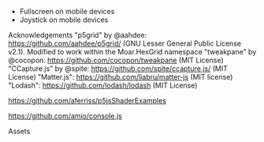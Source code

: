 - Fullscreen on mobile devices
- Joystick on mobile devices

Acknowledgements
"p5grid" by @aahdee: https://github.com/aahdee/p5grid/ (GNU Lesser General Public License v2.1). Modified to work within the Moar.HexGrid namespace
"tweakpane" by @cocopon: https://github.com/cocopon/tweakpane (MIT License)
"CCapture.js" by @spite: https://github.com/spite/ccapture.js/ (MIT License)
"Matter.js": https://github.com/liabru/matter-js (MIT license)
"Lodash": https://github.com/lodash/lodash (MIT License)

https://github.com/aferriss/p5jsShaderExamples

https://github.com/amio/console.js

Assets